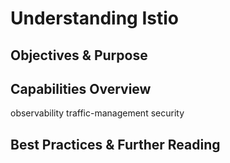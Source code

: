 # Understanding Istio

## Objectives & Purpose

## Capabilities Overview
observability
traffic-management
security
 
## Best Practices & Further Reading